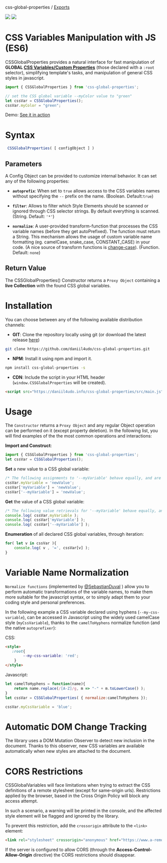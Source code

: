 css-global-properties / [Exports](modules.md)

![](https://img.shields.io/badge/Javascript-ES6-orange.svg)
![](https://img.shields.io/badge/CSS-Custom_Properties-blue.svg)

# CSS Variables Manipulation with JS (ES6)

CSSGlobalProperties provides a natural interface for fast manipulation of **GLOBAL [CSS Variables/Custom Properties](https://www.w3.org/TR/css-variables-1/)** (those declared with a `:root` selector), simplifying template's tasks, and manipulation of general CSS styles in javascript.

```javascript
import { CSSGlobalProperties } from 'css-global-properties';

// set the CSS global variable --myColor value to "green"
let cssVar = CSSGlobalProperties();
cssVar.myColor = "green";
```

Demo: [See it in action](https://daniil4udo.github.io/css-global-properties/examples/demo-simple.html)

# Syntax

```javascript
 CSSGlobalProperties( [ configObject ] )
```

## Parameters

A Config Object can be provided to customize internal behavior. It can set any of the following properties:

* **`autoprefix`**:
When set to `true` allows access to the CSS variables names without specifying the `--` prefix on the name. (Boolean. Default:`true`)

* **`filter`**:
Allows to filter which Style Elements should be scanned or ignored through CSS selector strings. By default everything is scanned. (String. Default: `'*'`)

* **`normalize`**:
A user-provided transform-function that processes the CSS variable names (before they get autoPrefixed). The function must return a String. This mechanism allows the usage of custom variable name formatting (eg. camelCase, snake_case, CONSTANT_CASE) in your code. (A nice source of transform functions is [change-case](https://www.npmjs.com/package/change-case)). (Function. Default: `none`)

## Return Value

The CSSGlobalProperties() Constructor returns a `Proxy Object` containing a **live Collection** with the found CSS global variables.

# Installation

You can choose between any of the following available distribution channels:

* **GIT**: Clone the repository locally using git (or download the latest release [here](https://github.com/daniil4udo/css-global-properties/releases/latest))

 ```bash
 git clone https://github.com/daniil4udo/css-global-properties.git
```

* **NPM**: Install it using npm and import it.

 ```bash
npm install css-global-properties -s
```

* **CDN**: Include the script in your HTML header (`window.CSSGlobalProperties` will be created).

 ```html
<script src="https://daniil4udo.info/css-global-properties/src/main.js"></script>
```

# Usage

The `Constructor` returns a `Proxy Object` and any regular Object operation can be performed on it (except property deletion). In the following list, you will find examples of the the most common operations and interactions:

**Import and Construct**:

```javascript
import { CSSGlobalProperties } from 'css-global-properties';
let cssVar = CSSGlobalProperties();
```

**Set** a new value to a CSS global variable:

```javascript
/* The following assignments to '--myVariable' behave equally, and are all valid */
cssVar.myVariable = 'newValue';
cssVar['myVariable'] = 'newValue';
cssVar['--myVariable'] = 'newValue';
```

**Get** the value of a CSS global variable:

```javascript
/* The following value retrievals for '--myVariable' behave equally, and are all valid */
console.log( cssVar.myVariable );
console.log( cssVar['myVariable'] );
console.log( cssVar['--myVariable'] );
```

**Enumeration** of all declared CSS global variables, through iteration:

```javascript
for( let v in cssVar ){
    console.log( v , '=', cssVar[v] );
}
```

# Variable Name Normalization

`Normalize functions` (implemented by [@SebastianDuval](https://github.com/SebastianDuval) ) allow you to perform automatic transformations of the variable names, to make them more suitable for the javascript syntax, or to simply adapt them to your coding style and personal preferences.

In the following example a CSS variable declared using hyphens (`--my-css-variable`), can be accessed in Javascript using the widely used camelCase style (`myCssVariable`), thanks to the `camelToHyphens` normalize function (and the native `autoprefixer`):

CSS:

```html
<style>
   :root{
        --my-css-variable: 'red';
    }
</style>
```

Javascript:

```javascript
let camelToHyphens = function(name){
    return name.replace(/[A-Z]/g, m => "-" + m.toLowerCase() );
}
let cssVar = CSSGlobalProperties( { normalize:camelToHyphens });

cssVar.myCssVariable = 'blue';
```

# Automatic DOM Change Tracking

The library uses a DOM Mutation Observer to detect new inclusion in the document. Thanks to this observer, new CSS variables are available automatically when new styles are attached to the document.  

# CORS Restrictions

CSSGlobalVariables will face limitations when trying to extract the CSS definitions of a remote stylesheet (except for same-origin urls). Restrictions applied by the browser, based in the Cross Origin Policy will block any access attempt.

In such a scenario, a warning will be printed in the console, and the affected style element will be flagged and ignored by the library.

To prevent this restriction, add the `crossorigin` attribute to the `<link>` element:

```html
<link rel="stylesheet" crossorigin="anonymous" href="https://www.a-remote-server/styles.css">
```

If the server is configured to allow CORS (through the  **Access-Control-Allow-Origin** directive) the CORS restrictions should disappear.
